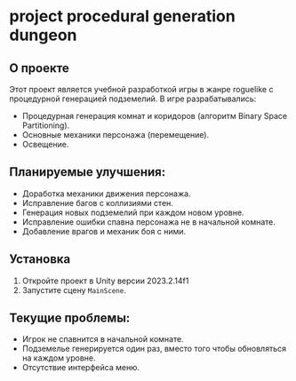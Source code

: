# project procedural generation dungeon

## О проекте
Этот проект является учебной разработкой игры в жанре roguelike с процедурной генерацией подземелий. В игре разрабатывались:
- Процедурная генерация комнат и коридоров (алгоритм Binary Space Partitioning).
- Основные механики персонажа (перемещение).
- Освещение.

## Планируемые улучшения:
- Доработка механики движения персонажа.
- Исправление багов с коллизиями стен.
- Генерация новых подземелий при каждом новом уровне.
- Исправление ошибки спавна персонажа не в начальной комнате.
- Добавление врагов и механик боя с ними.

## Установка
1. Откройте проект в Unity версии 2023.2.14f1
2. Запустите сцену `MainScene`.

## Текущие проблемы:
- Игрок не спавнится в начальной комнате.
- Подземелье генерируется один раз, вместо того чтобы обновляться на каждом уровне.
- Отсутствие интерфейса меню.


